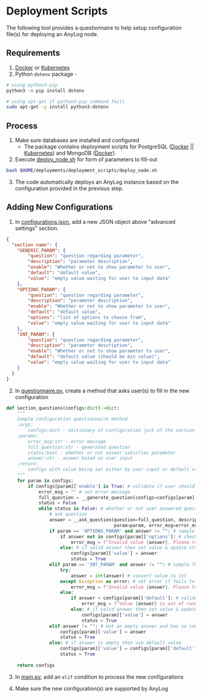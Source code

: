 # Deployment Scripts 

The following tool provides a questionnaire to help setup configuration file(s) for deploying an AnyLog node. 


## Requirements
1. [Docker](../docker-compose/README.md) or [Kubernetes](../helm/README.md)  
2. Python `dotenv` package - 
```bash 
# using python3-pip
python3 -m pip install dotenv 

# using apt-get if python3-pip command fails 
sudo apt-get -y install python3-dotenv
``` 

## Process
1. Make sure databases are installed and configured
   * The package contains deployment scripts for PostgreSQL ([Docker](../docker-compose/postgres) || 
   [Kubernetes](../helm/postgres)) and MongoDB ([Docker](../docker-compose/mongodb)).
2. Execute [deploy_node.sh](deploy_node.sh) for form of parameters to fill-out 
```bash
bash $HOME/deployments/deployment_scripts/deploy_node.sh
```
3. The code automatically deploys an AnyLog instance based on the configuration provided in the previous step.
 

## Adding New Configurations
1. In [configurations.json](configurations.json), add a new JSON object above "advanced settings" section.
```json
{
  "section name": {
    "GENERIC_PARAM": {
        "question": "question regarding parameter",
        "description": "parameter description",
        "enable": "Whether or not to show parameter to user",
        "default": "default value",
        "value": "empty value waiting for user to input data"
    },
    "OPTIONS_PARAM": {
        "question": "question regarding parameter",
        "description": "parameter description",
        "enable": "Whether or not to show parameter to user",
        "default": "default value",
        "options": "list of options to choose from",
        "value": "empty value waiting for user to input data"
    },
    "INT_PARAM": {
        "question": "question regarding parameter",
        "description": "parameter description",
        "enable": "Whether or not to show parameter to user",
        "default": "default value (should be min value)",
        "value": "empty value waiting for user to input data"
    }
  }
}
```

2. In [questionnaire.py](../deployment_scripts/questionnaire.py), create a method that asks user(s) to fill in the new configuration
```python
def section_questions(configs:dict)->dict: 
    """
    Sample configuration questionnaire method
    :args: 
        configs:dict - dictionary of configuration just of the section that the method is dealing with
    :params:
        error_msg:str - error message 
        full_question:str - generated question
        status:bool - whether or not answer satisfies parameter
        answer:str - answer based on user input
    :return: 
        configs with value being set either by user-input or default value
    """
    for param in configs: 
        if configs[param]['enable'] is True: # validate if user should view configuration 
            error_msg = "" # set error message 
            full_question = __generate_question(configs=configs[param]) # generate question 
            status = False 
            while status is False: # whether or not user answered question
                # ask question 
                answer = __ask_question(question=full_question, description=configs[param]['description'], 
                                        param=param, error_msg=error_msg)
                if param == 'OPTIONS_PARAM' and answer != "": # sample for list of options     
                    if answer not in configs[param]['options']: # check if answer is in list of options  
                        error_msg = f"Invalid value {answer}. Please try again... " 
                    else: # if valid answer then set value & update status to true 
                        configs[param]['value'] = answer
                        status = True
                elif param == 'INT_PARAM' and answer != "": # sample for integer value configuration
                    try: 
                        answer = int(answer) # convert value to int 
                    except Exception as error: # set error if fails to convert
                        error_msg = f"Invalid value {answer}. Please try again..."
                    else: 
                        if answer < configs[param]['default']: # validate answer is >= than the default value  
                            error_msg = f"Value {answer} is out of range, minimum value is {configs[param]['default']}. Please try again... "
                        else: # if valid answer then set value & update status to true
                            configs[param]['value'] = answer
                            status = True
                elif answer != "": # not an empty answer and has no conditions to check
                    configs[param]['value'] = answer
                    status = True
                else: # if answer is empty then use default value
                    configs[param]['value'] = configs[param]['default']
                    status = True
    
    return configs
```

3. In [main.py](../deployment_scripts/main.py), add an `elif` condition to process the new configurations

4. Make sure the new configuration(s)  are supported by AnyLog
